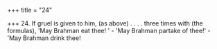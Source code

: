 +++
title = "24"

+++
24. If gruel is given to him, (as above) . . . . three times with (the formulas), 'May Brahman eat thee! ' - 'May Brahman partake of thee!' - 'May Brahman drink thee!

